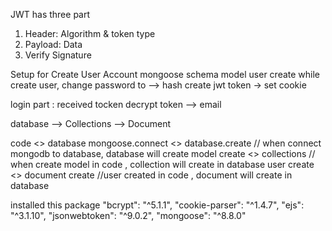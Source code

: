 JWT has three part

1. Header: Algorithm & token type
2. Payload: Data
3. Verify Signature


Setup for Create User Account
mongoose
schema
model
user create 
while create user, change password to --> hash
create jwt token -> set cookie

login part :
received tocken
decrypt token --> email


<!-- database -->
database --> Collections --> Document

code <> database
mongoose.connect <> database.create // when connect mongodb to database, database will create
model create <> collections // when create model in code , collection will create in database
user create <> document create //user created in code , document will create in database

installed this package
 "bcrypt": "^5.1.1",
"cookie-parser": "^1.4.7",
"ejs": "^3.1.10",
"jsonwebtoken": "^9.0.2",
"mongoose": "^8.8.0"

